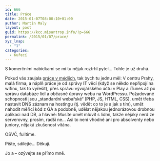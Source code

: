 ```yaml
---
id: 666
title: Práce
date: 2015-01-07T08:00:10+01:00
author: Martin Maly
layout: post
guid: https://kcc.misantrop.info/?p=666
permalink: /2015/01/07/prace/
xyz_lnap:
  - "1"
categories:
  - Kuřecí
---
```

S komerčními nabídkami se mi tu nějak roztrhl pytel&#8230; Tohle je už druhá.

Pokud vás zaujala [práce v médiích](https://www.zdrojak.cz/clanky/co-se-vyvojar-nauci-v-novinach/), tak bych tu jednu měl: V centru Prahy, malá firma, a náplň práce je od správy IT věcí (když se někdo nepřipojí na wifinu, tak to vyřešit), přes správu vývojářského účtu v Play a iTunes až po správu databáze lidí a občasné úpravy webu na WordPressu. Požadované schopnosti jsou &#8222;standardní webařské&#8220; (PHP, JS, HTML, CSS), umět třeba nastavit DNS záznam na hostingu (tj. vědět co to je a jak s tím), umět nahodit měřicí kód z GA a podobně, udělat nějakou jednorázovou drobnou aplikaci nad DB, a hlavně: Musíte umět mluvit s lidmi, takže nějaký nerd ze serverovny, prosím, radši ne&#8230; Asi to není vhodné ani pro absolventy nebo juniory, nějaká zkušenost vítána.

OSVČ, fulltime.

Pište, sdílejte&#8230; Děkuji.

Jo a &#8211; ozývejte se přímo mně.